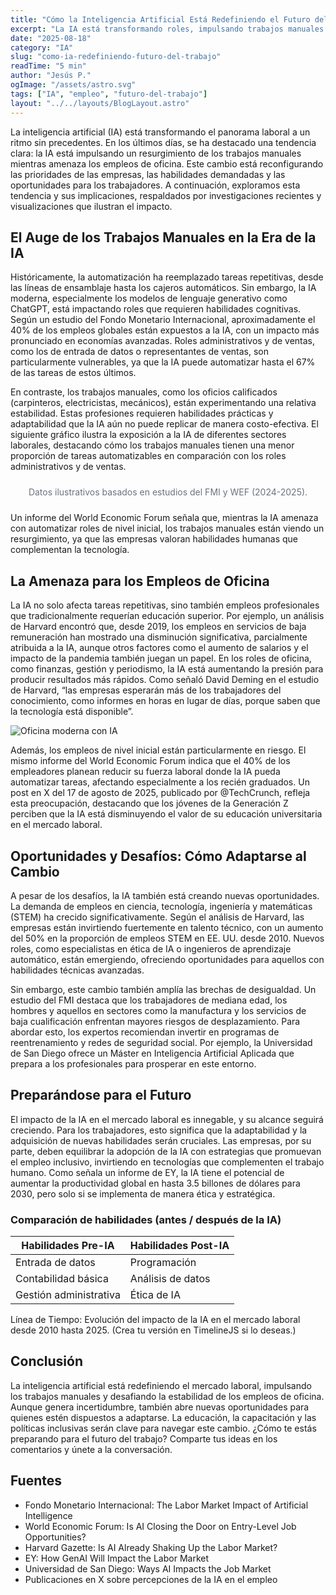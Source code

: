 ```yaml
---
title: "Cómo la Inteligencia Artificial Está Redefiniendo el Futuro del Trabajo"
excerpt: "La IA está transformando roles, impulsando trabajos manuales y presionando empleos de oficina; analizamos causas, riesgos y oportunidades."
date: "2025-08-18"
category: "IA"
slug: "como-ia-redefiniendo-futuro-del-trabajo"
readTime: "5 min"
author: "Jesús P."
ogImage: "/assets/astro.svg"
tags: ["IA", "empleo", "futuro-del-trabajo"]
layout: "../../layouts/BlogLayout.astro"
---
```


La inteligencia artificial (IA) está transformando el panorama laboral a un ritmo sin precedentes. En los últimos días, se ha destacado una tendencia clara: la IA está impulsando un resurgimiento de los trabajos manuales mientras amenaza los empleos de oficina. Este cambio está reconfigurando las prioridades de las empresas, las habilidades demandadas y las oportunidades para los trabajadores. A continuación, exploramos esta tendencia y sus implicaciones, respaldados por investigaciones recientes y visualizaciones que ilustran el impacto.

## El Auge de los Trabajos Manuales en la Era de la IA

Históricamente, la automatización ha reemplazado tareas repetitivas, desde las líneas de ensamblaje hasta los cajeros automáticos. Sin embargo, la IA moderna, especialmente los modelos de lenguaje generativo como ChatGPT, está impactando roles que requieren habilidades cognitivas. Según un estudio del Fondo Monetario Internacional, aproximadamente el 40% de los empleos globales están expuestos a la IA, con un impacto más pronunciado en economías avanzadas. Roles administrativos y de ventas, como los de entrada de datos o representantes de ventas, son particularmente vulnerables, ya que la IA puede automatizar hasta el 67% de las tareas de estos últimos.

En contraste, los trabajos manuales, como los oficios calificados (carpinteros, electricistas, mecánicos), están experimentando una relativa estabilidad. Estas profesiones requieren habilidades prácticas y adaptabilidad que la IA aún no puede replicar de manera costo-efectiva. El siguiente gráfico ilustra la exposición a la IA de diferentes sectores laborales, destacando cómo los trabajos manuales tienen una menor proporción de tareas automatizables en comparación con los roles administrativos y de ventas.

<div class="chart-wrapper" style="max-width:720px;margin:24px auto;">
  <canvas id="iaExposureChart" width="720" height="360" aria-label="Gráfico de barras: porcentaje de tareas automatizables por IA" role="img"></canvas>
  <p style="text-align:center;margin-top:8px;color:#6b7280;font-size:14px;">Datos ilustrativos basados en estudios del FMI y WEF (2024-2025).</p>
</div>

<script src="https://cdn.jsdelivr.net/npm/chart.js"></script>
<script>
  (function(){
    if (typeof Chart === 'undefined') return;
    const canvas = document.getElementById('iaExposureChart');
    if (!canvas) return;

    const ctx = canvas.getContext('2d');
    const data = {
      labels: ['Trabajos manuales', 'Administración', 'Ventas', 'STEM', 'Servicios baja cualificación'],
      datasets: [{
        label: 'Porcentaje de tareas automatizables (%)',
        data: [15, 67, 60, 30, 55],
        backgroundColor: ['#10b981', '#3b82f6', '#f59e0b', '#8b5cf6', '#6b7280'],
        borderColor: ['#0b815a', '#1e40af', '#b45309', '#6d28d9', '#374151'],
        borderWidth: 1
      }]
    };

    const options = {
      responsive: true,
      maintainAspectRatio: false,
      scales: { y: { beginAtZero: true, max: 100, ticks: { stepSize: 10 } } },
      plugins: { legend: { display: false }, tooltip: { mode: 'index', intersect: false } }
    };

    try { new Chart(ctx, { type: 'bar', data, options }); }
    catch (e) { console.warn('Chart render failed', e); }
  })();
</script>

Un informe del World Economic Forum señala que, mientras la IA amenaza con automatizar roles de nivel inicial, los trabajos manuales están viendo un resurgimiento, ya que las empresas valoran habilidades humanas que complementan la tecnología.

## La Amenaza para los Empleos de Oficina

La IA no solo afecta tareas repetitivas, sino también empleos profesionales que tradicionalmente requerían educación superior. Por ejemplo, un análisis de Harvard encontró que, desde 2019, los empleos en servicios de baja remuneración han mostrado una disminución significativa, parcialmente atribuida a la IA, aunque otros factores como el aumento de salarios y el impacto de la pandemia también juegan un papel. En los roles de oficina, como finanzas, gestión y periodismo, la IA está aumentando la presión para producir resultados más rápidos. Como señaló David Deming en el estudio de Harvard, “las empresas esperarán más de los trabajadores del conocimiento, como informes en horas en lugar de días, porque saben que la tecnología está disponible”.

![Oficina moderna con IA](/assets/background.svg)

Además, los empleos de nivel inicial están particularmente en riesgo. El mismo informe del World Economic Forum indica que el 40% de los empleadores planean reducir su fuerza laboral donde la IA pueda automatizar tareas, afectando especialmente a los recién graduados. Un post en X del 17 de agosto de 2025, publicado por @TechCrunch, refleja esta preocupación, destacando que los jóvenes de la Generación Z perciben que la IA está disminuyendo el valor de su educación universitaria en el mercado laboral.

## Oportunidades y Desafíos: Cómo Adaptarse al Cambio

A pesar de los desafíos, la IA también está creando nuevas oportunidades. La demanda de empleos en ciencia, tecnología, ingeniería y matemáticas (STEM) ha crecido significativamente. Según el análisis de Harvard, las empresas están invirtiendo fuertemente en talento técnico, con un aumento del 50% en la proporción de empleos STEM en EE. UU. desde 2010. Nuevos roles, como especialistas en ética de IA o ingenieros de aprendizaje automático, están emergiendo, ofreciendo oportunidades para aquellos con habilidades técnicas avanzadas.

<!-- Infografía: Resumen de tendencias clave en el mercado laboral impulsadas por la IA. Recomendada creación en Canva -->

Sin embargo, este cambio también amplía las brechas de desigualdad. Un estudio del FMI destaca que los trabajadores de mediana edad, los hombres y aquellos en sectores como la manufactura y los servicios de baja cualificación enfrentan mayores riesgos de desplazamiento. Para abordar esto, los expertos recomiendan invertir en programas de reentrenamiento y redes de seguridad social. Por ejemplo, la Universidad de San Diego ofrece un Máster en Inteligencia Artificial Aplicada que prepara a los profesionales para prosperar en este entorno.

## Preparándose para el Futuro

El impacto de la IA en el mercado laboral es innegable, y su alcance seguirá creciendo. Para los trabajadores, esto significa que la adaptabilidad y la adquisición de nuevas habilidades serán cruciales. Las empresas, por su parte, deben equilibrar la adopción de la IA con estrategias que promuevan el empleo inclusivo, invirtiendo en tecnologías que complementen el trabajo humano. Como señala un informe de EY, la IA tiene el potencial de aumentar la productividad global en hasta 3.5 billones de dólares para 2030, pero solo si se implementa de manera ética y estratégica.


### Comparación de habilidades (antes / después de la IA)

| Habilidades Pre-IA | Habilidades Post-IA |
| --- | --- |
| Entrada de datos | Programación |
| Contabilidad básica | Análisis de datos |
| Gestión administrativa | Ética de IA |


Línea de Tiempo: Evolución del impacto de la IA en el mercado laboral desde 2010 hasta 2025. (Crea tu versión en TimelineJS si lo deseas.)

## Conclusión

La inteligencia artificial está redefiniendo el mercado laboral, impulsando los trabajos manuales y desafiando la estabilidad de los empleos de oficina. Aunque genera incertidumbre, también abre nuevas oportunidades para quienes estén dispuestos a adaptarse. La educación, la capacitación y las políticas inclusivas serán clave para navegar este cambio. ¿Cómo te estás preparando para el futuro del trabajo? Comparte tus ideas en los comentarios y únete a la conversación.

## Fuentes

- Fondo Monetario Internacional: The Labor Market Impact of Artificial Intelligence
- World Economic Forum: Is AI Closing the Door on Entry-Level Job Opportunities?
- Harvard Gazette: Is AI Already Shaking Up the Labor Market?
- EY: How GenAI Will Impact the Labor Market
- Universidad de San Diego: Ways AI Impacts the Job Market
- Publicaciones en X sobre percepciones de la IA en el empleo
